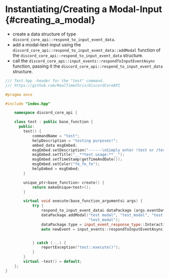 Instantiating/Creating a Modal-Input {#creating_a_modal}
============
- create a data structure of type `discord_core_api::respond_to_input_event_data`.
- add a modal-text-input using the `discord_core_api::respond_to_input_event_data::addModal` function of the `discord_core_api::respond_to_input_event_data` structure.
- call the `discord_core_api::input_events::respondToInputEventAsync` function, passing it the `discord_core_api::respond_to_input_event_data` structure.
```cpp
/// Test.hpp -header for the "test" command.
/// https://github.com/RealTimeChris/DiscordCoreAPI

#pragma once

#include "index.hpp"

	namespace discord_core_api {

	class test : public base_function {
	  public:
		test() {
			commandName = "test";
			helpDescription = "testing purposes!";
			embed_data msgEmbed;
			msgEmbed.setDescription("------\nSimply enter !test or /test!\n------");
			msgEmbed.setTitle("__**test usage:**__");
			msgEmbed.setTimeStamp(getTimeAndDate());
			msgEmbed.setColor("fe_fe_fe");
			helpEmbed = msgEmbed;
		}

		unique_ptr<base_function> create() {
			return makeUnique<test>();
		}

		virtual void execute(base_function_arguments& args) {
			try {
				respond_to_input_event_data& dataPackage {args.eventData};
				dataPackage.addModal("test modal", "test_modal", "test modal small", "test_modal", true, 1, 46, text_input_style::paragraph, "test modal",
									 "test_modal");
				dataPackage.type = input_event_response_type::Interaction_Response;
				auto newEvent = input_events::respondToInputEventAsync(dataPackage);


			} catch (...) {
				reportException("test::execute()");
			}
		}
		virtual ~test() = default;
	};
}
```